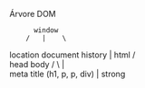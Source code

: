 Árvore DOM

          window
        /   |    \
location document history
            |
           html
        /          \
     head           body
    /   \             |    
 meta   title     (h1, p, p, div)
                          |
                        strong